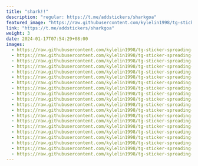 ```yaml
---
title: "shark!!"
description: "regular: https://t.me/addstickers/sharkgoa"
featured_image: "https://raw.githubusercontent.com/kylelin1998/tg-sticker-spreading-worldwide-images/main/img/d877eb39-db5c-4f90-afe8-6ae4c619f1ba.jpg"
link: "https://t.me/addstickers/sharkgoa"
weight: 3
date: 2024-01-17T07:54:29+08:00
images:
  - https://raw.githubusercontent.com/kylelin1998/tg-sticker-spreading-worldwide-images/main/img/d877eb39-db5c-4f90-afe8-6ae4c619f1ba.jpg
  - https://raw.githubusercontent.com/kylelin1998/tg-sticker-spreading-worldwide-images/main/img/e3a52a89-43da-462d-8a30-20f54234f862.jpg
  - https://raw.githubusercontent.com/kylelin1998/tg-sticker-spreading-worldwide-images/main/img/2e5ae90c-06b7-416a-87a8-ffe59e5b28ae.jpg
  - https://raw.githubusercontent.com/kylelin1998/tg-sticker-spreading-worldwide-images/main/img/e44d80a1-33f9-4ea6-914f-509a03bc0978.jpg
  - https://raw.githubusercontent.com/kylelin1998/tg-sticker-spreading-worldwide-images/main/img/0b774fb5-6601-437c-a530-9ef0fce9668d.jpg
  - https://raw.githubusercontent.com/kylelin1998/tg-sticker-spreading-worldwide-images/main/img/ea02c295-d5e6-478f-94e3-7c2723ccb92e.jpg
  - https://raw.githubusercontent.com/kylelin1998/tg-sticker-spreading-worldwide-images/main/img/274f3f65-10ad-49a2-a889-538dba3242a7.jpg
  - https://raw.githubusercontent.com/kylelin1998/tg-sticker-spreading-worldwide-images/main/img/463799fe-3778-4480-abda-c790b1528f19.jpg
  - https://raw.githubusercontent.com/kylelin1998/tg-sticker-spreading-worldwide-images/main/img/f81e80f4-8c06-470e-9476-0ddf562532f6.jpg
  - https://raw.githubusercontent.com/kylelin1998/tg-sticker-spreading-worldwide-images/main/img/32f57e43-595c-4c52-b13f-67ba2dc0ff45.jpg
  - https://raw.githubusercontent.com/kylelin1998/tg-sticker-spreading-worldwide-images/main/img/919018c5-970c-4128-8116-2e970dd73d87.jpg
  - https://raw.githubusercontent.com/kylelin1998/tg-sticker-spreading-worldwide-images/main/img/d71c4266-9621-47b2-8d6e-f8b7c3e65c06.jpg
  - https://raw.githubusercontent.com/kylelin1998/tg-sticker-spreading-worldwide-images/main/img/a646eff4-7adb-488f-b345-e09b5d755c3b.jpg
  - https://raw.githubusercontent.com/kylelin1998/tg-sticker-spreading-worldwide-images/main/img/76f00d16-9f16-4c0c-ae2c-ba0016e65b50.jpg
  - https://raw.githubusercontent.com/kylelin1998/tg-sticker-spreading-worldwide-images/main/img/5e12f30f-4b8d-49ee-87e8-2b536498a52b.jpg
  - https://raw.githubusercontent.com/kylelin1998/tg-sticker-spreading-worldwide-images/main/img/c2bdb00a-c75a-4a94-bd40-195f7e42ffd4.jpg
  - https://raw.githubusercontent.com/kylelin1998/tg-sticker-spreading-worldwide-images/main/img/3f944f20-4f64-44cd-991d-9eea582a30fe.jpg
  - https://raw.githubusercontent.com/kylelin1998/tg-sticker-spreading-worldwide-images/main/img/6727a7ce-0360-48e3-b564-73d6371b01b5.jpg
  - https://raw.githubusercontent.com/kylelin1998/tg-sticker-spreading-worldwide-images/main/img/a763e9fe-7a0a-4f8d-91e1-576bdcaacceb.jpg
  - https://raw.githubusercontent.com/kylelin1998/tg-sticker-spreading-worldwide-images/main/img/88ba1559-688d-4ee2-a3f0-259cb060266b.jpg
---
```

